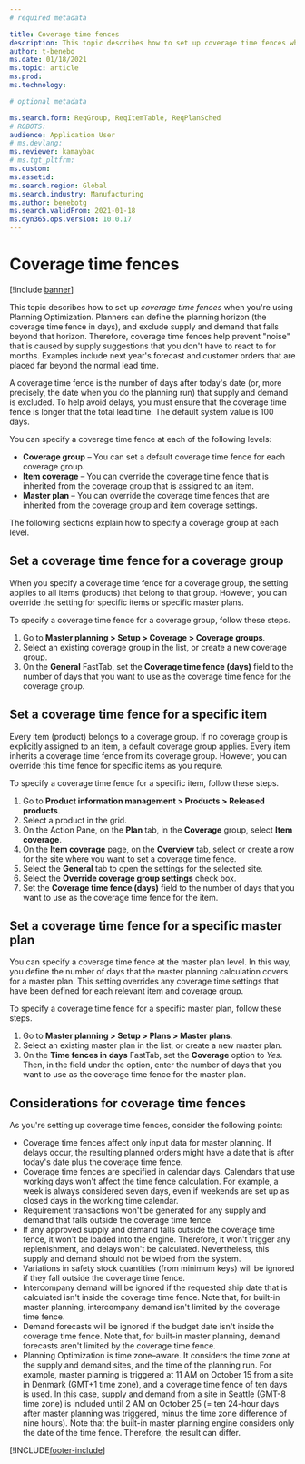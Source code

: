 ```yaml
---
# required metadata

title: Coverage time fences
description: This topic describes how to set up coverage time fences when you're using Planning Optimization. A coverage time fence indicates your planning horizon and limit.
author: t-benebo
ms.date: 01/18/2021
ms.topic: article
ms.prod: 
ms.technology: 

# optional metadata

ms.search.form: ReqGroup, ReqItemTable, ReqPlanSched
# ROBOTS: 
audience: Application User
# ms.devlang: 
ms.reviewer: kamaybac
# ms.tgt_pltfrm: 
ms.custom: 
ms.assetid: 
ms.search.region: Global
ms.search.industry: Manufacturing
ms.author: benebotg
ms.search.validFrom: 2021-01-18
ms.dyn365.ops.version: 10.0.17
---
```


# Coverage time fences

[!include [banner](../../includes/banner.md)]

This topic describes how to set up *coverage time fences* when you're using Planning Optimization. Planners can define the planning horizon (the coverage time fence in days), and exclude supply and demand that falls beyond that horizon. Therefore, coverage time fences help prevent "noise" that is caused by supply suggestions that you don't have to react to for months. Examples include next year's forecast and customer orders that are placed far beyond the normal lead time.

A coverage time fence is the number of days after today's date (or, more precisely, the date when you do the planning run) that supply and demand is excluded. To help avoid delays, you must ensure that the coverage time fence is longer that the total lead time. The default system value is 100 days.

You can specify a coverage time fence at each of the following levels:

- **Coverage group** – You can set a default coverage time fence for each coverage group.
- **Item coverage** – You can override the coverage time fence that is inherited from the coverage group that is assigned to an item.
- **Master plan** – You can override the coverage time fences that are inherited from the coverage group and item coverage settings.

The following sections explain how to specify a coverage group at each level.

## Set a coverage time fence for a coverage group

When you specify a coverage time fence for a coverage group, the setting applies to all items (products) that belong to that group. However, you can override the setting for specific items or specific master plans.

To specify a coverage time fence for a coverage group, follow these steps.

1. Go to **Master planning \> Setup \> Coverage \> Coverage groups**.
1. Select an existing coverage group in the list, or create a new coverage group.
1. On the **General** FastTab, set the **Coverage time fence (days)** field to the number of days that you want to use as the coverage time fence for the coverage group.

## Set a coverage time fence for a specific item

Every item (product) belongs to a coverage group. If no coverage group is explicitly assigned to an item, a default coverage group applies. Every item inherits a coverage time fence from its coverage group. However, you can override this time fence for specific items as you require.

To specify a coverage time fence for a specific item, follow these steps.

1. Go to **Product information management \> Products \> Released products**.
1. Select a product in the grid.
1. On the Action Pane, on the **Plan** tab, in the **Coverage** group, select **Item coverage**.
1. On the **Item coverage** page, on the **Overview** tab, select or create a row for the site where you want to set a coverage time fence.
1. Select the **General** tab to open the settings for the selected site.
1. Select the **Override coverage group settings** check box.
1. Set the **Coverage time fence (days)** field to the number of days that you want to use as the coverage time fence for the item.

## Set a coverage time fence for a specific master plan

You can specify a coverage time fence at the master plan level. In this way, you define the number of days that the master planning calculation covers for a master plan. This setting overrides any coverage time settings that have been defined for each relevant item and coverage group.

To specify a coverage time fence for a specific master plan, follow these steps.

1. Go to **Master planning \> Setup \> Plans \> Master plans**.
1. Select an existing master plan in the list, or create a new master plan.
1. On the **Time fences in days** FastTab, set the **Coverage** option to *Yes*. Then, in the field under the option, enter the number of days that you want to use as the coverage time fence for the master plan.

## Considerations for coverage time fences

As you're setting up coverage time fences, consider the following points:

- Coverage time fences affect only input data for master planning. If delays occur, the resulting planned orders might have a date that is after today's date plus the coverage time fence.
- Coverage time fences are specified in calendar days. Calendars that use working days won't affect the time fence calculation. For example, a week is always considered seven days, even if weekends are set up as closed days in the working time calendar.
- Requirement transactions won't be generated for any supply and demand that falls outside the coverage time fence.
- If any approved supply and demand falls outside the coverage time fence, it won't be loaded into the engine. Therefore, it won't trigger any replenishment, and delays won't be calculated. Nevertheless, this supply and demand should not be wiped from the system.
- Variations in safety stock quantities (from minimum keys) will be ignored if they fall outside the coverage time fence.
- Intercompany demand will be ignored if the requested ship date that is calculated isn't inside the coverage time fence. Note that, for built-in master planning, intercompany demand isn't limited by the coverage time fence.
- Demand forecasts will be ignored if the budget date isn't inside the coverage time fence. Note that, for built-in master planning, demand forecasts aren't limited by the coverage time fence.
- Planning Optimization is time zone–aware. It considers the time zone at the supply and demand sites, and the time of the planning run. For example, master planning is triggered at 11 AM on October 15 from a site in Denmark (GMT+1 time zone), and a coverage time fence of ten days is used. In this case, supply and demand from a site in Seattle (GMT-8 time zone) is included until 2 AM on October 25 (= ten 24-hour days after master planning was triggered, minus the time zone difference of nine hours). Note that the built-in master planning engine considers only the date of the time fence. Therefore, the result can differ.


[!INCLUDE[footer-include](../../../includes/footer-banner.md)]